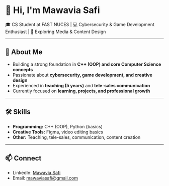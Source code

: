 # 👋 Hi, I'm Mawavia Safi  

🎓 CS Student at FAST NUCES | 💻 Cybersecurity & Game Development Enthusiast | 🎥 Exploring Media & Content Design  

---

## 🔹 About Me  
- Building a strong foundation in **C++ (OOP) and core Computer Science concepts**  
- Passionate about **cybersecurity, game development, and creative design**  
- Experienced in **teaching (5 years)** and **tele-sales communication**  
- Currently focused on **learning, projects, and professional growth**  

---

## 🛠️ Skills  
- **Programming:** C++ (OOP), Python (basics)  
- **Creative Tools:** Figma, video editing basics  
- **Other:** Teaching, tele-sales, communication, content creation  

---

## 📫 Connect  
- LinkedIn: [Mawavia Safi](https://www.linkedin.com/in/mawavia-safi-792aab2a0)  
- Email: mawaviasafi@gmail.com  

